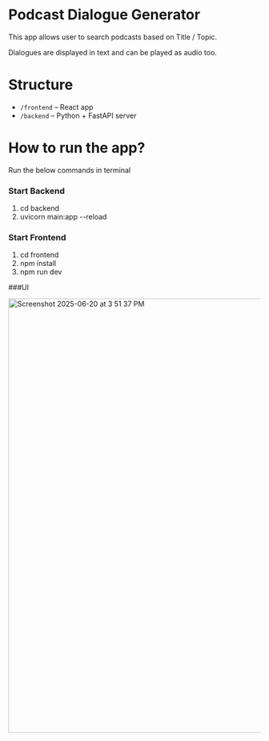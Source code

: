 # Podcast Dialogue Generator 

This app allows user to search podcasts based on Title / Topic.

Dialogues are displayed in text and can be played as audio too.


# Structure

- `/frontend` – React app
- `/backend` – Python + FastAPI server

# How to run the app?
Run the below commands in terminal

### Start Backend 
1. cd backend
2. uvicorn main:app --reload

### Start Frontend 
1. cd frontend
2. npm install
3. npm run dev

###UI

<img width="867" alt="Screenshot 2025-06-20 at 3 51 37 PM" src="https://github.com/user-attachments/assets/329974d7-dec1-4d07-996d-e6003eafab9b" />
